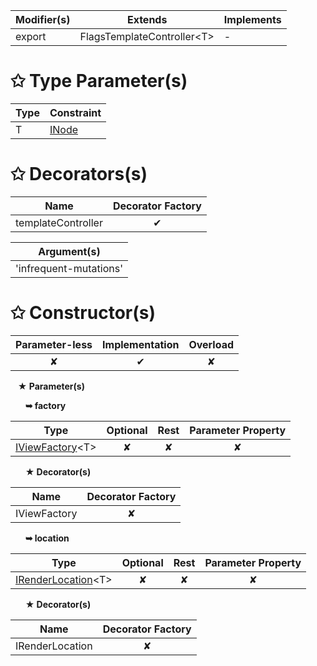 | Modifier(s)                            | Extends                      | Implements                                    |
|----------------------------------------|------------------------------|-----------------------------------------------|
| export | FlagsTemplateController&lt;T&gt; | - |

# &#10025; Type Parameter(s)

| Type | Constraint                               |
| ---- | ---------------------------------------- |
| T    | [INode](/runtime/interface/dom/inode.md) |

# &#10025; Decorators(s)

| Name                                | Decorator Factory                        |
|-------------------------------------|:----------------------------------------:|
| templateController | ✔  |

| Argument(s)                                           |
|-------------------------------------------------------|
| 'infrequent-mutations'  |

# &#10025; Constructor(s)

| Parameter-less                         | Implementation                          | Overload                          |
|:--------------------------------------:|:---------------------------------------:|:---------------------------------:|
| ✘ | ✔ | ✘ |

&nbsp;&nbsp; **&#9733; Parameter(s)**

&nbsp;&nbsp;&nbsp;&nbsp;&nbsp; **&#10149; factory**

| Type                        | Optional                           | Rest                          | Parameter Property                          |
|-----------------------------|:----------------------------------:|:-----------------------------:|:-------------------------------------------:|
| [IViewFactory](/runtime/interface/lifecycle/iviewfactory.md)&lt;T&gt; | ✘  | ✘ | ✘ |

&nbsp;&nbsp;&nbsp;&nbsp;&nbsp; **&#9733; Decorator(s)**

| Name                                | Decorator Factory                        |
|-------------------------------------|:----------------------------------------:|
| IViewFactory | ✘  |

&nbsp;&nbsp;&nbsp;&nbsp;&nbsp; **&#10149; location**

| Type                        | Optional                           | Rest                          | Parameter Property                          |
|-----------------------------|:----------------------------------:|:-----------------------------:|:-------------------------------------------:|
| [IRenderLocation](/runtime/variable/dom/irenderlocation.md)&lt;T&gt; | ✘  | ✘ | ✘ |

&nbsp;&nbsp;&nbsp;&nbsp;&nbsp; **&#9733; Decorator(s)**

| Name                                | Decorator Factory                        |
|-------------------------------------|:----------------------------------------:|
| IRenderLocation | ✘  |
